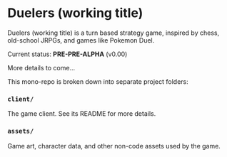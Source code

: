 # Duelers (working title)
Duelers (working title) is a turn based strategy game, inspired by chess, old-school JRPGs, and games like Pokemon Duel.

Current status: **PRE-PRE-ALPHA** (v0.00)

More details to come...

This mono-repo is broken down into separate project folders:

### `client/`
The game client. See its README for more details.

### `assets/`
Game art, character data, and other non-code assets used by the game.
